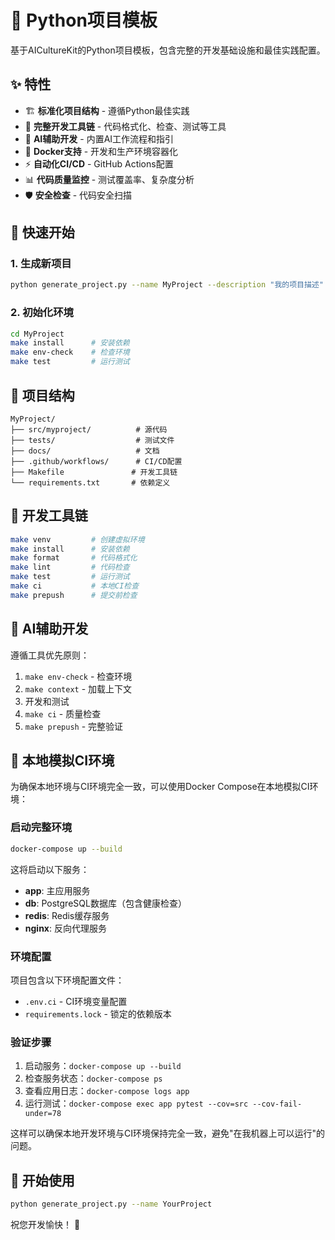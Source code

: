 # 🚀 Python项目模板

基于AICultureKit的Python项目模板，包含完整的开发基础设施和最佳实践配置。

## ✨ 特性

- 🏗️ **标准化项目结构** - 遵循Python最佳实践
- 🔧 **完整开发工具链** - 代码格式化、检查、测试等工具
- 🤖 **AI辅助开发** - 内置AI工作流程和指引
- 🐳 **Docker支持** - 开发和生产环境容器化
- ⚡ **自动化CI/CD** - GitHub Actions配置
- 📊 **代码质量监控** - 测试覆盖率、复杂度分析
- 🛡️ **安全检查** - 代码安全扫描

## 🚀 快速开始

### 1. 生成新项目

```bash
python generate_project.py --name MyProject --description "我的项目描述"
```

### 2. 初始化环境

```bash
cd MyProject
make install      # 安装依赖
make env-check    # 检查环境
make test         # 运行测试
```

## 📁 项目结构

```
MyProject/
├── src/myproject/          # 源代码
├── tests/                  # 测试文件
├── docs/                   # 文档
├── .github/workflows/      # CI/CD配置
├── Makefile               # 开发工具链
└── requirements.txt       # 依赖定义
```

## 🔧 开发工具链

```bash
make venv         # 创建虚拟环境
make install      # 安装依赖
make format       # 代码格式化
make lint         # 代码检查
make test         # 运行测试
make ci           # 本地CI检查
make prepush      # 提交前检查
```

## 🤖 AI辅助开发

遵循工具优先原则：
1. `make env-check` - 检查环境
2. `make context` - 加载上下文
3. 开发和测试
4. `make ci` - 质量检查
5. `make prepush` - 完整验证

## 🐳 本地模拟CI环境

为确保本地环境与CI环境完全一致，可以使用Docker Compose在本地模拟CI环境：

### 启动完整环境
```bash
docker-compose up --build
```

这将启动以下服务：
- **app**: 主应用服务
- **db**: PostgreSQL数据库（包含健康检查）
- **redis**: Redis缓存服务
- **nginx**: 反向代理服务

### 环境配置
项目包含以下环境配置文件：
- `.env.ci` - CI环境变量配置
- `requirements.lock` - 锁定的依赖版本

### 验证步骤
1. 启动服务：`docker-compose up --build`
2. 检查服务状态：`docker-compose ps`
3. 查看应用日志：`docker-compose logs app`
4. 运行测试：`docker-compose exec app pytest --cov=src --cov-fail-under=78`

这样可以确保本地开发环境与CI环境保持完全一致，避免"在我机器上可以运行"的问题。

## 🎉 开始使用

```bash
python generate_project.py --name YourProject
```

祝您开发愉快！ 🚀
